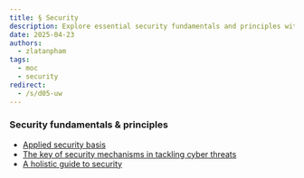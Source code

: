 ```yaml
---
title: § Security
description: Explore essential security fundamentals and principles with guides on applied security, key mechanisms against cyber threats, and a holistic approach to protecting your digital assets.
date: 2025-04-23
authors:
  - zlatanpham
tags:
  - moc
  - security
redirect:
  - /s/d05-uw
---
```


### Security fundamentals & principles

- [Applied security basis](applied-security-basis.md)
- [The key of security mechanisms in tackling cyber threats](the-key-of-security-mechanisms-in-tackling-cyber-threats.md)
- [A holistic guide to security](a-holistic-guide-to-security.md)
